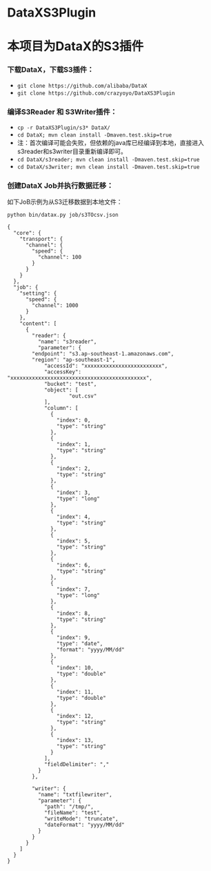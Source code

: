 # DataXS3Plugin
# 本项目为DataX的S3插件
### 下载DataX，下载S3插件：
* ``` git clone https://github.com/alibaba/DataX ``` 
* ``` git clone https://github.com/crazyoyo/DataXS3Plugin ``` 

### 编译S3Reader 和 S3Writer插件：
* ``` cp -r DataXS3Plugin/s3* DataX/ ```
* ``` cd DataX; mvn clean install -Dmaven.test.skip=true ```
* 注：首次编译可能会失败，但依赖的java库已经编译到本地，直接进入s3reader和s3writer目录重新编译即可。
* ``` cd DataX/s3reader; mvn clean install -Dmaven.test.skip=true ```
* ``` cd DataX/s3writer; mvn clean install -Dmaven.test.skip=true ```

### 创建DataX Job并执行数据迁移：
如下JoB示例为从S3迁移数据到本地文件：

``` 
python bin/datax.py job/s3TOcsv.json
``` 

``` 
{
  "core": {
    "transport": {
      "channel": {
        "speed": {
          "channel": 100
        }
      }
    }
  },
  "job": {
    "setting": {
      "speed": {
        "channel": 1000
      }
    },
    "content": [
      {
        "reader": {
          "name": "s3reader",
          "parameter": {
	    "endpoint": "s3.ap-southeast-1.amazonaws.com",
	    "region": "ap-southeast-1",
            "accessId": "xxxxxxxxxxxxxxxxxxxxxxxxx",
            "accessKey": "xxxxxxxxxxxxxxxxxxxxxxxxxxxxxxxxxxxxxxxxxxxx",
            "bucket": "test",
            "object": [
                    "out.csv"
            ],
            "column": [
              {
                "index": 0,
                "type": "string"
              },
              {
                "index": 1,
                "type": "string"
              },
              {
                "index": 2,
                "type": "string"
              },
              {
                "index": 3,
                "type": "long"
              },
              {
                "index": 4,
                "type": "string"
              },
              {
                "index": 5,
                "type": "string"
              },
              {
                "index": 6,
                "type": "string"
              },
              {
                "index": 7,
                "type": "long"
              },
              {
                "index": 8,
                "type": "string"
              },
              {
                "index": 9,
                "type": "date",
                "format": "yyyy/MM/dd"
              },
              {
                "index": 10,
                "type": "double"
              },
              {
                "index": 11,
                "type": "double"
              },
              {
                "index": 12,
                "type": "string"
              },
              {
                "index": 13,
                "type": "string"
              }
            ],
            "fieldDelimiter": ","
          }
        },

        "writer": {
          "name": "txtfilewriter",
          "parameter": {
            "path": "/tmp/",
            "fileName": "test",
            "writeMode": "truncate",
            "dateFormat": "yyyy/MM/dd"
          }
        }
      }
    ]
  }
}
```


